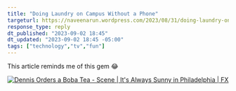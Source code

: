 ```yaml
---
title: "Doing Laundry on Campus Without a Phone"
targeturl: https://naveenarun.wordpress.com/2023/08/31/doing-laundry-on-campus-without-a-phone/
response_type: reply
dt_published: "2023-09-02 18:45"
dt_updated: "2023-09-02 18:45 -05:00"
tags: ["technology","tv","fun"]
---
```


This article reminds me of this gem :joy:

[![Dennis Orders a Boba Tea - Scene | It's Always Sunny in Philadelphia | FX](http://img.youtube.com/vi/mzb355qT8RI/0.jpg)](https://www.youtube.com/watch?v=mzb355qT8RI "Dennis Orders a Boba Tea - Scene | It's Always Sunny in Philadelphia | FX")